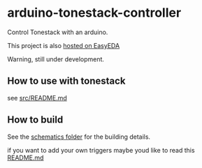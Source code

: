 # arduino-tonestack-controller
Control Tonestack with an arduino.

This project is also [hosted on EasyEDA](https://easyeda.com/dunnomix/ArduinoPedalBoard)

Warning, still under development.


## How to use with tonestack
see [src/README.md](src/README.md)


## How to build
See the [schematics folder](./schematics/) for the building details.

if you want to add your own triggers maybe youd like to read this [README.md](./src/README.md)